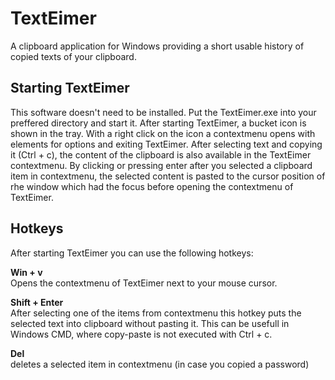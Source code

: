 TextEimer
=========

A clipboard application for Windows providing a short usable history of copied texts of your clipboard.

Starting TextEimer
------------------
This software doesn't need to be installed. Put the TextEimer.exe into your preffered directory and 
start it. After starting TextEimer, a bucket icon is shown in the tray. With a right click on the 
icon a contextmenu opens with elements for options and exiting TextEimer.
After selecting text and copying it (Ctrl + c), the content of the clipboard is also available in the TextEimer
contextmenu. By clicking or pressing enter after you selected a clipboard item in contextmenu, 
the selected content is pasted to the cursor position of rhe window which had the focus before opening the 
contextmenu of TextEimer.

Hotkeys
-------
After starting TextEimer you can use the following hotkeys:

**Win + v**  
Opens the contextmenu of TextEimer next to your mouse cursor.

**Shift + Enter**  
After selecting one of the items from contextmenu this hotkey puts the selected text into 
clipboard without pasting it. This can be usefull in Windows CMD, where copy-paste is not
executed with Ctrl + c.

**Del**  
deletes a selected item in contextmenu (in case you copied a password)
